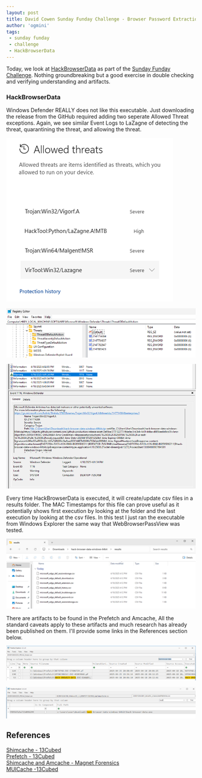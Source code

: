 ```yaml
---
layout: post
title: David Cowen Sunday Funday Challenge - Browser Password Extraction Evidence (HackBrowserData)
author: 'ogmini'
tags:
 - sunday funday
 - challenge
 - HackBrowserData
---
```


Today, we look at [HackBrowserData](https://github.com/moonD4rk/HackBrowserData) as part of the [Sunday Funday Challenge](https://ogmini.github.io/2025/04/14/David-Cowen-Sunday-Funday-Browser-Password-Extraction.html). Nothing groundbreaking but a good exercise in double checking and verifying understanding and artifacts. 

### HackBrowserData

Windows Defender REALLY does not like this executable. Just downloading the release from the GitHub required adding two seperate Allowed Threat exceptions. Again, we see similar Event Logs to LaZagne of detecting the threat, quarantining the threat, and allowing the threat.

![Allowed Threats](/images/browserpass/hackbrowserdata_allowed.png)

![Registry](/images/browserpass/hackbrowserdata_registry.png)

![Event](/images/browserpass/hackbrowserdata_event.png)

Every time HackBrowserData is executed, it will create/update csv files in a results folder. The MAC Timestamps for this file can prove useful as it potentially shows first execution by looking at the folder and the last execution by looking at the csv files. In this test I just ran the executable from Windows Explorer the same way that WebBrowserPassView was tested. 

![Screenshot](/images/browserpass/hackbrowserdata_screenshot.png)

There are artifacts to be found in the Prefetch and Amcache,  All the standard caveats apply to these artifacts and much research has already been published on them. I'll provide some links in the References section below.

![Prefetch](/images/browserpass/hackbrowserdata_prefetch.png)

![Amcache](/images/browserpass/hackbrowserdata_amcache.png)

## References

[Shimcache - 13Cubed](https://www.youtube.com/watch?v=7byz1dR_CLg)  
[Prefetch - 13Cubed](https://www.youtube.com/watch?v=f4RAtR_3zcs)   
[Shimcache and Amcache - Magnet Forensics](https://www.magnetforensics.com/blog/shimcache-vs-amcache-key-windows-forensic-artifacts/)  
[MUICache -13Cubed](https://www.youtube.com/watch?v=ea2nvxN878s)